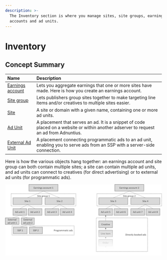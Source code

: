 ```yaml
---
description: >-
  The Inventory section is where you manage sites, site groups, earnings
  accounts and ad units.
---
```


# Inventory

## Concept Summary

| Name | Description |
| :--- | :--- |
| [Earnings account](earnings-accounts.md) | Lets you aggregate earnings that one or more sites have made. Here is how you create an earnings account. |
| [Site group](site-groups.md) | Lets publishers group sites together to make targeting line items and/or creatives to multiple sites easier. |
| [Site](sites.md) | A site or domain with a given name, containing one or more ad units.  |
| [Ad Unit](adunits-1/) | A placement that serves an ad. It is a snippet of code placed on a website or within another adserver to request an ad from Adnuntius. |
| [External Ad Unit](external-adunits.md) | A placement connecting programmatic ads to an ad unit, enabling you to serve ads from an SSP with a server-side connection. |

Here is how the various objects hang together: an earnings account and site group can both contain multiple sites; a site can contain multiple ad units, and ad units can connect to creatives \(for direct advertising\) or to external ad units \(for programmatic ads\). 

![](../../../.gitbook/assets/202003-inventory-hierarchy.png)

